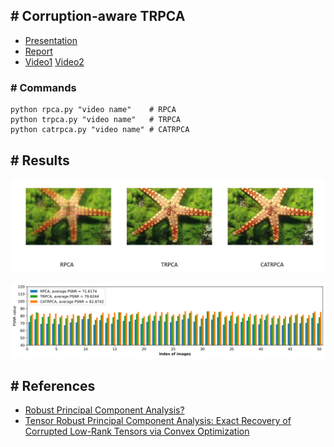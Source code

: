 ## \# Corruption-aware TRPCA

- [Presentation](https://drive.google.com/open?id=1PP6Tqltwe5o6lArMs1vimC35aDFFVY_i)
- [Report](https://drive.google.com/open?id=1APwhPGGG5o180JRPFwGcdVyytE2S2G0i)
- [Video1](https://drive.google.com/open?id=1tns-D5V6Z5M9p3jz1iLf43f4JB5o3lw2)  [Video2](https://drive.google.com/open?id=1L-ILS1GszEG2CpMvH1BLvuAXN_faQZGr) 

### \# Commands

```
python rpca.py "video name"    # RPCA
python trpca.py "video name"   # TRPCA
python catrpca.py "video name" # CATRPCA
```
## \# Results

![](./test.png)

![](./exp.png)

## \# References

 - [Robust Principal Component Analysis?](https://statweb.stanford.edu/~candes/papers/RobustPCA.pdf)
 - [Tensor Robust Principal Component Analysis: Exact Recovery of Corrupted Low-Rank Tensors via Convex Optimization](https://www.cv-foundation.org/openaccess/content_cvpr_2016/papers/Lu_Tensor_Robust_Principal_CVPR_2016_paper.pdf)